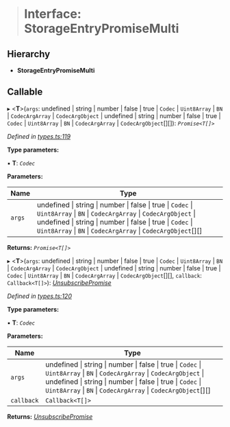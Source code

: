 > # Interface: StorageEntryPromiseMulti

## Hierarchy

* **StorageEntryPromiseMulti**

## Callable

▸ <**T**>(`args`: undefined | string | number | false | true | `Codec` | `Uint8Array` | `BN` | `CodecArgArray` | `CodecArgObject` | undefined | string | number | false | true | `Codec` | `Uint8Array` | `BN` | `CodecArgArray` | `CodecArgObject`[][]): *`Promise<T[]>`*

*Defined in [types.ts:119](https://github.com/polkadot-js/api/blob/d57dca5/packages/api/src/types.ts#L119)*

**Type parameters:**

▪ **T**: *`Codec`*

**Parameters:**

Name | Type |
------ | ------ |
`args` | undefined \| string \| number \| false \| true \| `Codec` \| `Uint8Array` \| `BN` \| `CodecArgArray` \| `CodecArgObject` \| undefined \| string \| number \| false \| true \| `Codec` \| `Uint8Array` \| `BN` \| `CodecArgArray` \| `CodecArgObject`[][] |

**Returns:** *`Promise<T[]>`*

▸ <**T**>(`args`: undefined | string | number | false | true | `Codec` | `Uint8Array` | `BN` | `CodecArgArray` | `CodecArgObject` | undefined | string | number | false | true | `Codec` | `Uint8Array` | `BN` | `CodecArgArray` | `CodecArgObject`[][], `callback`: `Callback<T[]>`): *[UnsubscribePromise](../modules/_types_.md#unsubscribepromise)*

*Defined in [types.ts:120](https://github.com/polkadot-js/api/blob/d57dca5/packages/api/src/types.ts#L120)*

**Type parameters:**

▪ **T**: *`Codec`*

**Parameters:**

Name | Type |
------ | ------ |
`args` | undefined \| string \| number \| false \| true \| `Codec` \| `Uint8Array` \| `BN` \| `CodecArgArray` \| `CodecArgObject` \| undefined \| string \| number \| false \| true \| `Codec` \| `Uint8Array` \| `BN` \| `CodecArgArray` \| `CodecArgObject`[][] |
`callback` | `Callback<T[]>` |

**Returns:** *[UnsubscribePromise](../modules/_types_.md#unsubscribepromise)*